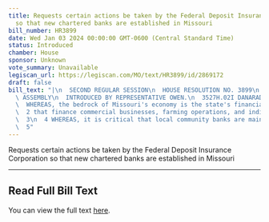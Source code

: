 ```yaml
---
title: Requests certain actions be taken by the Federal Deposit Insurance Corporation
  so that new chartered banks are established in Missouri
bill_number: HR3899
date: Wed Jan 03 2024 00:00:00 GMT-0600 (Central Standard Time)
status: Introduced
chamber: House
sponsor: Unknown
vote_summary: Unavailable
legiscan_url: https://legiscan.com/MO/text/HR3899/id/2869172
draft: false
bill_text: "|\n  SECOND REGULAR SESSION\n  HOUSE RESOLUTION NO. 3899\n  102ND GENERAL\
  \ ASSEMBLY\n  INTRODUCED BY REPRESENTATIVE OWEN.\n  3527H.02I DANARADEMANMILLER,ChiefClerk\n\
  \  WHEREAS, the bedrock of Missouri's economy is the state's financial institutions\n\
  \  2 that finance commercial businesses, farming operations, and individuals; and\n\
  \  3\n  4 WHEREAS, it is critical that local community banks are maintained; and\n\
  \  5"
---
```

Requests certain actions be taken by the Federal Deposit Insurance Corporation so that new chartered banks are established in Missouri

---

## Read Full Bill Text

You can view the full text [here](https://legiscan.com/MO/text/HR3899/id/2869172).
